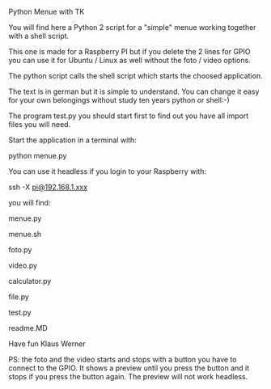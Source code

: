 Python Menue with TK

You will find here a Python 2 script for a "simple" menue working together with a shell script.

This one is made for a Raspberry PI but if you delete the 2 lines for GPIO you can use it for Ubuntu / Linux as well without the foto / video options.

The python script calls the shell script which starts the choosed application.

The text is in german but it is simple to understand.
You can change it easy for your own belongings without study ten years python or shell:-)

The program test.py you should start first to find out you have all import files  you will need.

Start the application in a terminal with:

python menue.py

You can use it headless if you login to your Raspberry with:

ssh -X pi@192.168.1.xxx

you will find:

menue.py

menue.sh

foto.py

video.py

calculator.py

file.py

test.py

readme.MD

Have fun
Klaus Werner

PS: the foto and the video starts and stops with a button you have to connect to the GPIO.
It shows a preview until you press the button and it stops if you press the button again.
The preview  will not work headless.